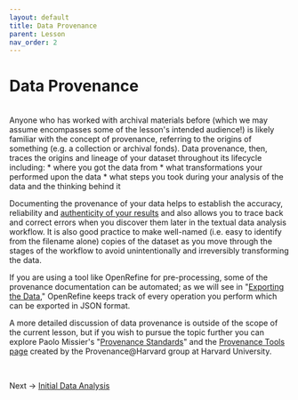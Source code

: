 ```yaml
---
layout: default
title: Data Provenance
parent: Lesson
nav_order: 2
---
```

# Data Provenance
<br />
Anyone who has worked with archival materials before (which we may assume encompasses some of the lesson's intended audience!) is likely familiar with the concept of provenance, referring to the origins of something (e.g. a collection or archival fonds). Data provenance, then, traces the origins and lineage of your dataset throughout its lifecycle including:
* where you got the data from
* what transformations your performed upon the data
* what steps you took during your analysis of the data and the thinking behind it

Documenting the provenance of your data helps to establish the accuracy, reliability and [authenticity of your results](https://www.ands.org.au/working-with-data/publishing-and-reusing-data/data-provenance) and also allows you to trace back and correct errors when you discover them later in the textual data analysis workflow. It is also good practice to make well-named (i.e. easy to identify from the filename alone) copies of the dataset as you move through the stages of the workflow to avoid unintentionally and irreversibly transforming the data.

If you are using a tool like OpenRefine for pre-processing, some of the provenance documentation can be automated; as we will see in "[Exporting the Data](output.html)," OpenRefine keeps track of every operation you perform which can be exported in JSON format.

A more detailed discussion of data provenance is outside of the scope of the current lesson, but if you wish to pursue the topic further you can explore Paolo Missier's "[Provenance Standards](http://homepages.cs.ncl.ac.uk/paolo.missier/doc/Provenance-standards.pdf)" and the [Provenance Tools page](https://projects.iq.harvard.edu/provenance-at-harvard/tools) created by the Provenance@Harvard group at Harvard University.

<br />

Next -> [Initial Data Analysis](initial-data-analysis.html)
